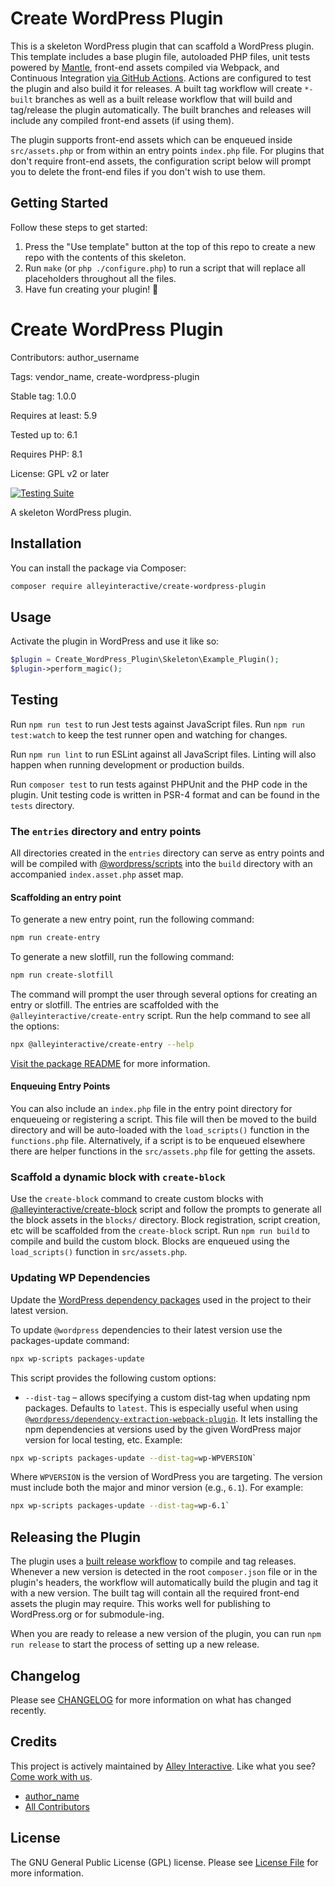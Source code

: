 <!--delete-->
# Create WordPress Plugin

This is a skeleton WordPress plugin that can scaffold a WordPress plugin. This
template includes a base plugin file, autoloaded PHP files, unit tests powered
by [Mantle](https://mantle.alley.com/), front-end assets compiled via Webpack,
and Continuous Integration [via GitHub Actions](.github/workflows). Actions are
configured to test the plugin and also build it for releases. A built tag
workflow will create `*-built` branches as well as a built release workflow that
will build and tag/release the plugin automatically. The built branches and
releases will include any compiled front-end assets (if using them).

The plugin supports front-end assets which can be enqueued inside
`src/assets.php` or from within an entry points `index.php` file. For plugins
that don't require front-end assets, the configuration script below will prompt
you to delete the front-end files if you don't wish to use them.

## Getting Started

Follow these steps to get started:

1. Press the "Use template" button at the top of this repo to create a new repo
   with the contents of this skeleton.
2. Run `make` (or `php ./configure.php`) to run a script that will replace all
   placeholders throughout all the files.
3. Have fun creating your plugin! 🎊

<!--/delete-->

# Create WordPress Plugin

Contributors: author_username

Tags: vendor_name, create-wordpress-plugin

Stable tag: 1.0.0

Requires at least: 5.9

Tested up to: 6.1

Requires PHP: 8.1

License: GPL v2 or later

[![Testing Suite](https://github.com/alleyinteractive/create-wordpress-plugin/actions/workflows/all-pr-tests.yml/badge.svg)](https://github.com/alleyinteractive/create-wordpress-plugin/actions/workflows/all-pr-tests.yml)

A skeleton WordPress plugin.

## Installation

You can install the package via Composer:

```bash
composer require alleyinteractive/create-wordpress-plugin
```

## Usage

Activate the plugin in WordPress and use it like so:

```php
$plugin = Create_WordPress_Plugin\Skeleton\Example_Plugin();
$plugin->perform_magic();
```
<!--front-end-->
## Testing

Run `npm run test` to run Jest tests against JavaScript files. Run
`npm run test:watch` to keep the test runner open and watching for changes.

Run `npm run lint` to run ESLint against all JavaScript files. Linting will also
happen when running development or production builds.

Run `composer test` to run tests against PHPUnit and the PHP code in the plugin.
Unit testing code is written in PSR-4 format and can be found in the `tests`
directory.

### The `entries` directory and entry points

All directories created in the `entries` directory can serve as entry points and will be compiled with [@wordpress/scripts](https://github.com/WordPress/gutenberg/blob/trunk/packages/scripts/README.md#scripts) into the `build` directory with an accompanied `index.asset.php` asset map.

#### Scaffolding an entry point

To generate a new entry point, run the following command:

```sh
npm run create-entry
```

To generate a new slotfill, run the following command:

```sh
npm run create-slotfill
```

The command will prompt the user through several options for creating an entry or slotfill. The entries are scaffolded with the `@alleyinteractive/create-entry` script. Run the help command to see all the options:

```sh
npx @alleyinteractive/create-entry --help
```
[Visit the package README](https://www.npmjs.com/package/@alleyinteractive/create-entry) for more information.

#### Enqueuing Entry Points

You can also include an `index.php` file in the entry point directory for enqueueing or registering a script. This file will then be moved to the build directory and will be auto-loaded with the `load_scripts()` function in the `functions.php` file. Alternatively, if a script is to be enqueued elsewhere there are helper functions in the `src/assets.php` file for getting the assets.

### Scaffold a dynamic block with `create-block`

Use the `create-block` command to create custom blocks with [@alleyinteractive/create-block](https://github.com/alleyinteractive/alley-scripts/tree/main/packages/create-block) script and follow the prompts to generate all the block assets in the `blocks/` directory.
Block registration, script creation, etc will be scaffolded from the `create-block` script. Run `npm run build` to compile and build the custom block. Blocks are enqueued using the `load_scripts()` function in `src/assets.php`.

### Updating WP Dependencies

Update the [WordPress dependency packages](https://developer.wordpress.org/block-editor/reference-guides/packages/packages-scripts/#packages-update) used in the project to their latest version.

To update `@wordpress` dependencies to their latest version use the packages-update command:

```sh
npx wp-scripts packages-update
```

This script provides the following custom options:

-   `--dist-tag` – allows specifying a custom dist-tag when updating npm packages. Defaults to `latest`. This is especially useful when using [`@wordpress/dependency-extraction-webpack-plugin`](https://www.npmjs.com/package/@wordpress/dependency-extraction-webpack-plugin). It lets installing the npm dependencies at versions used by the given WordPress major version for local testing, etc. Example:

```sh
npx wp-scripts packages-update --dist-tag=wp-WPVERSION`
```

Where `WPVERSION` is the version of WordPress you are targeting. The version
must include both the major and minor version (e.g., `6.1`). For example:

```sh
npx wp-scripts packages-update --dist-tag=wp-6.1`
```

## Releasing the Plugin

The plugin uses a [built release workflow](./.github/workflows/built-release.yml)
to compile and tag releases. Whenever a new version is detected in the root
`composer.json` file or in the plugin's headers, the workflow will automatically
build the plugin and tag it with a new version. The built tag will contain all
the required front-end assets the plugin may require. This works well for
publishing to WordPress.org or for submodule-ing.

When you are ready to release a new version of the plugin, you can run
`npm run release` to start the process of setting up a new release.

## Changelog

Please see [CHANGELOG](CHANGELOG.md) for more information on what has changed recently.

## Credits

This project is actively maintained by [Alley
Interactive](https://github.com/alleyinteractive). Like what you see? [Come work
with us](https://alley.co/careers/).

- [author_name](https://github.com/author_name)
- [All Contributors](../../contributors)

## License

The GNU General Public License (GPL) license. Please see [License File](LICENSE) for more information.
